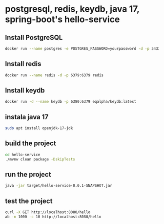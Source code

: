 
# postgresql, redis, keydb, java 17, spring-boot's hello-service

## Install PostgreSQL
```bash
docker run --name postgres -e POSTGRES_PASSWORD=yourpassword -d -p 5433:5432 postgres
```

## Install redis
```bash
docker run --name redis -d -p 6379:6379 redis
```

## Install keydb
```bash
docker run -d --name keydb -p 6380:6379 eqalpha/keydb:latest
```


## instala java 17
```bash
sudo apt install openjdk-17-jdk
```

## build the project
```bash
cd hello-service
./mvnw clean package -DskipTests
```

## run the project
```bash
java -jar target/hello-service-0.0.1-SNAPSHOT.jar
```

## test the project
```bash
curl -X GET http://localhost:8080/hello
ab -n 1000 -c 10 http://localhost:8080/hello
```

